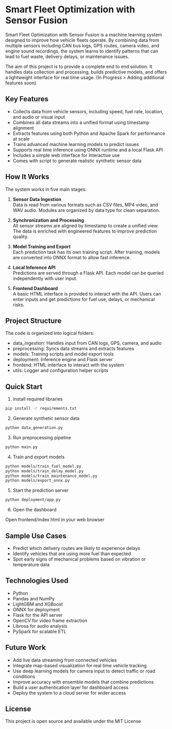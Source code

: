 # Smart Fleet Optimization with Sensor Fusion

Smart Fleet Optimization with Sensor Fusion is a machine learning system designed to improve how vehicle fleets operate. By combining data from multiple sensors including CAN bus logs, GPS routes, camera video, and engine sound recordings, the system learns to identify patterns that can lead to fuel waste, delivery delays, or maintenance issues.

The aim of this project is to provide a complete end to end solution. It handles data collection and processing, builds predictive models, and offers a lightweight interface for real time usage. 
(In Progress > Adding additional features soon)

## Key Features

- Collects data from vehicle sensors, including speed, fuel rate, location, and audio or visual input
- Combines all data streams into a unified format using timestamp alignment
- Extracts features using both Python and Apache Spark for performance at scale
- Trains advanced machine learning models to predict issues
- Supports real time inference using ONNX runtime and a local Flask API
- Includes a simple web interface for interactive use
- Comes with script to generate realistic synthetic sensor data

## How It Works

The system works in five main stages:

1. **Sensor Data Ingestion**  
   Data is read from various formats such as CSV files, MP4 video, and WAV audio. Modules are organized by data type for clean separation.

2. **Synchronization and Processing**  
   All sensor streams are aligned by timestamp to create a unified view. The data is enriched with engineered features to improve prediction quality.

3. **Model Training and Export**  
   Each prediction task has its own training script. After training, models are converted into ONNX format to allow fast inference.

4. **Local Inference API**  
   Predictions are served through a Flask API. Each model can be queried independently with user input.

5. **Frontend Dashboard**  
   A basic HTML interface is provided to interact with the API. Users can enter inputs and get predictions for fuel use, delays, or mechanical risks.

## Project Structure

The code is organized into logical folders:

- data_ingestion: Handles input from CAN logs, GPS, camera, and audio
- preprocessing: Syncs data streams and extracts features
- models: Training scripts and model export tools
- deployment: Inference engine and Flask server
- frontend: HTML interface to interact with the system
- utils: Logger and configuration helper scripts

## Quick Start

1. Install required libraries

```bash
pip install -r requirements.txt
```

2. Generate synthetic sensor data

```bash
python data_generation.py
```

3. Run preprocessing pipeline

```bash
python main.py
```

4. Train and export models

```bash
python models/train_fuel_model.py
python models/train_delay_model.py
python models/train_maintenance_model.py
python models/export_onnx.py
```

5. Start the prediction server

```bash
python deployment/app.py
```

6. Open the dashboard

Open frontend/index.html in your web browser

## Sample Use Cases

- Predict which delivery routes are likely to experience delays
- Identify vehicles that are using more fuel than expected
- Spot early signs of mechanical problems based on vibration or temperature data

## Technologies Used

- Python  
- Pandas and NumPy  
- LightGBM and XGBoost  
- ONNX for deployment  
- Flask for the API server  
- OpenCV for video frame extraction  
- Librosa for audio analysis  
- PySpark for scalable ETL

## Future Work

- Add live data streaming from connected vehicles
- Integrate map-based visualization for real time vehicle tracking
- Use deep learning models for camera input to detect traffic or road conditions
- Improve accuracy with ensemble models that combine predictions
- Build a user authentication layer for dashboard access
- Deploy the system to a cloud server for wider access

## License

This project is open source and available under the MIT License
